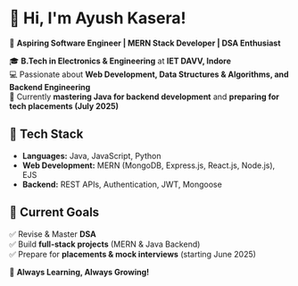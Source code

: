 # 👋 Hi, I'm Ayush Kasera!  
🚀 **Aspiring Software Engineer | MERN Stack Developer | DSA Enthusiast**  

🎓 **B.Tech in Electronics & Engineering** at **IET DAVV, Indore**  
💻 Passionate about **Web Development, Data Structures & Algorithms, and Backend Engineering**  
📌 Currently **mastering Java for backend development** and **preparing for tech placements (July 2025)**  

## 🔧 Tech Stack  
- **Languages:** Java, JavaScript, Python
- **Web Development:** MERN (MongoDB, Express.js, React.js, Node.js), EJS  
- **Backend:** REST APIs, Authentication, JWT, Mongoose  

## 📌 Current Goals  
✅ Revise & Master **DSA**  
✅ Build **full-stack projects** (MERN & Java Backend)  
✅ Prepare for **placements & mock interviews** (starting June 2025)   

🚀 **Always Learning, Always Growing!**  
